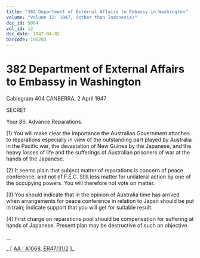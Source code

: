 ```yaml
---
title: "382 Department of External Affairs to Embassy in Washington"
volume: "Volume 12: 1947, (other than Indonesia)"
doc_id: 5064
vol_id: 12
doc_date: 1947-04-02
barcode: 195203
---
```


# 382 Department of External Affairs to Embassy in Washington

Cablegram 404 CANBERRA, 2 April 1947

SECRET

Your 86. Advance Reparations.

(1) You will make clear the importance the Australian Government attaches to reparations especially in view of the outstanding part played by Australia in the Pacific war, the devastation of New Guinea by the Japanese, and the heavy losses of life and the sufferings of Australian prisoners of war at the hands of the Japanese.

(2) It seems plain that subject matter of reparations is concern of peace conference, and not of F.E.C. Still less matter for unilateral action by one of the occupying powers. You will therefore not vote on matter.

(3) You should indicate that in the opinion of Australia time has arrived when arrangements for peace conference in relation to Japan should be put in train; indicate support that you will get for suitable result.

(4) First charge on reparations pool should be compensation for suffering at hands of Japanese. Present plan may be destructive of such an objective.

__

_ [ [AA : A1068, ER47/31/2](http://www.naa.gov.au/cgi-bin/Search?O=I&Number=195203) ]_
